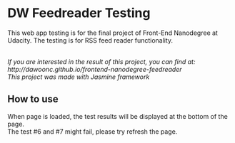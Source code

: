 # DW Feedreader Testing
This web app testing is for the final project of Front-End Nanodegree at Udacity. The testing is for RSS feed reader functionality.

<br>
<i>If you are interested in the result of this project, you can find at: http://dawoonc.github.io/frontend-nanodegree-feedreader</i>
<br><i>This project was made with Jasmine framework</i>

## How to use
When page is loaded, the test results will be displayed at the bottom of the page.<br>
The test #6 and #7 might fail, please try refresh the page.